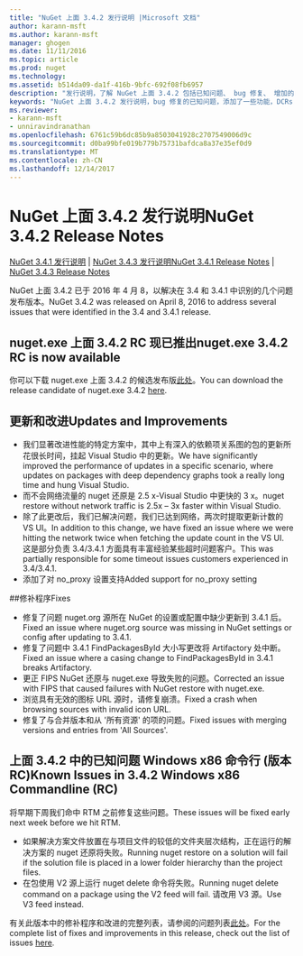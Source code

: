 ```yaml
---
title: "NuGet 上面 3.4.2 发行说明 |Microsoft 文档"
author: karann-msft
ms.author: karann-msft
manager: ghogen
ms.date: 11/11/2016
ms.topic: article
ms.prod: nuget
ms.technology: 
ms.assetid: b514da09-da1f-416b-9bfc-692f08fb6957
description: "发行说明，了解 NuGet 上面 3.4.2 包括已知问题、 bug 修复、 增加的功能，以及 DCRs。"
keywords: "NuGet 上面 3.4.2 发行说明，bug 修复的已知问题，添加了一些功能，DCRs"
ms.reviewer:
- karann-msft
- unniravindranathan
ms.openlocfilehash: 6761c59b6dc85b9a8503041928c2707549006d9c
ms.sourcegitcommit: d0ba99bfe019b779b75731bafdca8a37e35ef0d9
ms.translationtype: MT
ms.contentlocale: zh-CN
ms.lasthandoff: 12/14/2017
---
```

# <a name="nuget-342-release-notes"></a><span data-ttu-id="e99ac-104">NuGet 上面 3.4.2 发行说明</span><span class="sxs-lookup"><span data-stu-id="e99ac-104">NuGet 3.4.2 Release Notes</span></span>

<span data-ttu-id="e99ac-105">[NuGet 3.4.1 发行说明](../release-notes/nuget-3.4.1.md) | [NuGet 3.4.3 发行说明](../release-notes/nuget-3.4.3.md)</span><span class="sxs-lookup"><span data-stu-id="e99ac-105">[NuGet 3.4.1 Release Notes](../release-notes/nuget-3.4.1.md) | [NuGet 3.4.3 Release Notes](../release-notes/nuget-3.4.3.md)</span></span>

<span data-ttu-id="e99ac-106">NuGet 上面 3.4.2 已于 2016 年 4 月 8，以解决在 3.4 和 3.4.1 中识别的几个问题发布版本。</span><span class="sxs-lookup"><span data-stu-id="e99ac-106">NuGet 3.4.2 was released on April 8, 2016 to address several issues that were identified in the 3.4 and 3.4.1 release.</span></span>

## <a name="nugetexe-342-rc-is-now-available"></a><span data-ttu-id="e99ac-107">nuget.exe 上面 3.4.2 RC 现已推出</span><span class="sxs-lookup"><span data-stu-id="e99ac-107">nuget.exe 3.4.2 RC is now available</span></span>

<span data-ttu-id="e99ac-108">你可以下载 nuget.exe 上面 3.4.2 的候选发布版[此处](https://dist.nuget.org/index.html)。</span><span class="sxs-lookup"><span data-stu-id="e99ac-108">You can download the release candidate of nuget.exe 3.4.2 [here](https://dist.nuget.org/index.html).</span></span>

## <a name="updates-and-improvements"></a><span data-ttu-id="e99ac-109">更新和改进</span><span class="sxs-lookup"><span data-stu-id="e99ac-109">Updates and Improvements</span></span>

* <span data-ttu-id="e99ac-110">我们显著改进性能的特定方案中，其中上有深入的依赖项关系图的包的更新所花很长时间，挂起 Visual Studio 中的更新。</span><span class="sxs-lookup"><span data-stu-id="e99ac-110">We have significantly improved the performance of updates in a specific scenario, where updates on packages with deep dependency graphs took a really long time and hung Visual Studio.</span></span>
* <span data-ttu-id="e99ac-111">而不会网络流量的 nuget 还原是 2.5 x-Visual Studio 中更快的 3 x。</span><span class="sxs-lookup"><span data-stu-id="e99ac-111">nuget restore without network traffic is 2.5x – 3x faster within Visual Studio.</span></span>
* <span data-ttu-id="e99ac-112">除了此更改后，我们已解决问题，我们已达到网络，两次时提取更新计数的 VS UI。</span><span class="sxs-lookup"><span data-stu-id="e99ac-112">In addition to this change, we have fixed an issue where we were hitting the network twice when fetching the update count in the VS UI.</span></span> <span data-ttu-id="e99ac-113">这是部分负责 3.4/3.4.1 方面具有丰富经验某些超时问题客户。</span><span class="sxs-lookup"><span data-stu-id="e99ac-113">This was partially responsible for some timeout issues customers experienced in 3.4/3.4.1.</span></span>
* <span data-ttu-id="e99ac-114">添加了对 no_proxy 设置支持</span><span class="sxs-lookup"><span data-stu-id="e99ac-114">Added support for no_proxy setting</span></span>

##<a name="fixes"></a><span data-ttu-id="e99ac-115">修补程序</span><span class="sxs-lookup"><span data-stu-id="e99ac-115">Fixes</span></span>

* <span data-ttu-id="e99ac-116">修复了问题 nuget.org 源所在 NuGet 的设置或配置中缺少更新到 3.4.1 后。</span><span class="sxs-lookup"><span data-stu-id="e99ac-116">Fixed an issue where nuget.org source was missing in NuGet settings or config after updating to 3.4.1.</span></span>
* <span data-ttu-id="e99ac-117">修复了问题中 3.4.1 FindPackagesById 大小写更改将 Artifactory 处中断。</span><span class="sxs-lookup"><span data-stu-id="e99ac-117">Fixed an issue where a casing change to FindPackagesById in 3.4.1 breaks Artifactory.</span></span>
* <span data-ttu-id="e99ac-118">更正 FIPS NuGet 还原与 nuget.exe 导致失败的问题。</span><span class="sxs-lookup"><span data-stu-id="e99ac-118">Corrected an issue with FIPS that caused failures with NuGet restore with nuget.exe.</span></span>
* <span data-ttu-id="e99ac-119">浏览具有无效的图标 URL 源时，请修复崩溃。</span><span class="sxs-lookup"><span data-stu-id="e99ac-119">Fixed a crash when browsing sources with invalid icon URL.</span></span>
* <span data-ttu-id="e99ac-120">修复了与合并版本和从 '所有资源' 的项的问题。</span><span class="sxs-lookup"><span data-stu-id="e99ac-120">Fixed issues with merging versions and entries from 'All Sources'.</span></span>

## <a name="known-issues-in-342-windows-x86-commandline-rc"></a><span data-ttu-id="e99ac-121">上面 3.4.2 中的已知问题 Windows x86 命令行 (版本 RC)</span><span class="sxs-lookup"><span data-stu-id="e99ac-121">Known Issues in 3.4.2 Windows x86 Commandline (RC)</span></span>

<span data-ttu-id="e99ac-122">将早期下周我们命中 RTM 之前修复这些问题。</span><span class="sxs-lookup"><span data-stu-id="e99ac-122">These issues will be fixed early next week before we hit RTM.</span></span>

*  <span data-ttu-id="e99ac-123">如果解决方案文件放置在与项目文件的较低的文件夹层次结构，正在运行的解决方案的 nuget 还原将失败。</span><span class="sxs-lookup"><span data-stu-id="e99ac-123">Running nuget restore on a solution will fail if the solution file is placed in a lower folder hierarchy than the project files.</span></span>
*  <span data-ttu-id="e99ac-124">在包使用 V2 源上运行 nuget delete 命令将失败。</span><span class="sxs-lookup"><span data-stu-id="e99ac-124">Running nuget delete command on a package using the V2 feed will fail.</span></span> <span data-ttu-id="e99ac-125">请改用 V3 源。</span><span class="sxs-lookup"><span data-stu-id="e99ac-125">Use V3 feed instead.</span></span>


<span data-ttu-id="e99ac-126">有关此版本中的修补程序和改进的完整列表，请参阅的问题列表[此处](https://github.com/NuGet/Home/issues?utf8=%E2%9C%93&q=is%3Aissue+milestone%3A3.4.2++is%3Aclosed+)。</span><span class="sxs-lookup"><span data-stu-id="e99ac-126">For the complete list of fixes and improvements in this release, check out the list of issues [here](https://github.com/NuGet/Home/issues?utf8=%E2%9C%93&q=is%3Aissue+milestone%3A3.4.2++is%3Aclosed+).</span></span>